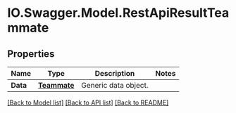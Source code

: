 # IO.Swagger.Model.RestApiResultTeammate
## Properties

Name | Type | Description | Notes
------------ | ------------- | ------------- | -------------
**Data** | [**Teammate**](Teammate.md) | Generic data object. | 

[[Back to Model list]](../README.md#documentation-for-models) [[Back to API list]](../README.md#documentation-for-api-endpoints) [[Back to README]](../README.md)

